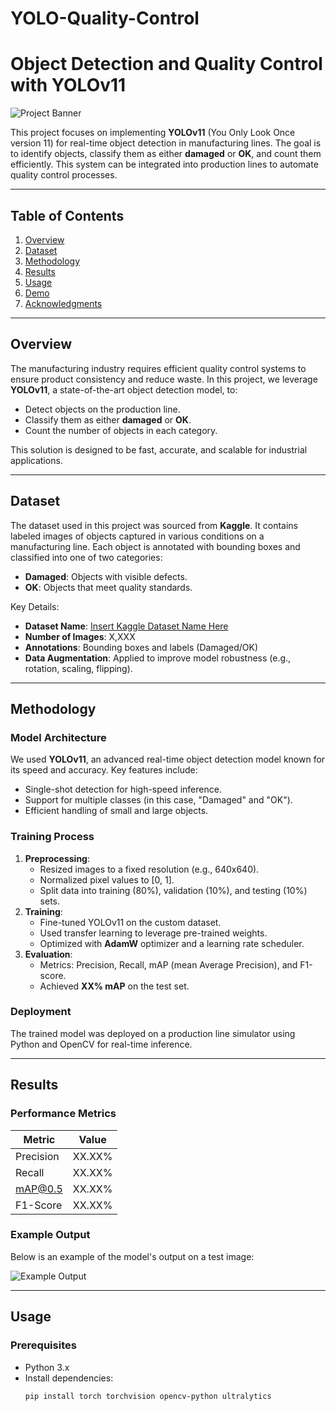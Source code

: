 # YOLO-Quality-Control
# Object Detection and Quality Control with YOLOv11

![Project Banner]([path_to_your_image_or_video_thumbnail.jpg](https://github.com/erfan3940/YOLO-Quality-Control/blob/main/screenshots/screen.png)) <!-- Replace with your image/video thumbnail -->

This project focuses on implementing **YOLOv11** (You Only Look Once version 11) for real-time object detection in manufacturing lines. The goal is to identify objects, classify them as either **damaged** or **OK**, and count them efficiently. This system can be integrated into production lines to automate quality control processes.

---

## Table of Contents
1. [Overview](#overview)
2. [Dataset](#dataset)
3. [Methodology](#methodology)
4. [Results](#results)
5. [Usage](#usage)
6. [Demo](#demo)
7. [Acknowledgments](#acknowledgments)

---

## Overview

The manufacturing industry requires efficient quality control systems to ensure product consistency and reduce waste. In this project, we leverage **YOLOv11**, a state-of-the-art object detection model, to:

- Detect objects on the production line.
- Classify them as either **damaged** or **OK**.
- Count the number of objects in each category.

This solution is designed to be fast, accurate, and scalable for industrial applications.

---

## Dataset

The dataset used in this project was sourced from **Kaggle**. It contains labeled images of objects captured in various conditions on a manufacturing line. Each object is annotated with bounding boxes and classified into one of two categories:
- **Damaged**: Objects with visible defects.
- **OK**: Objects that meet quality standards.

Key Details:
- **Dataset Name**: [Insert Kaggle Dataset Name Here](link_to_kaggle_dataset)
- **Number of Images**: X,XXX
- **Annotations**: Bounding boxes and labels (Damaged/OK)
- **Data Augmentation**: Applied to improve model robustness (e.g., rotation, scaling, flipping).

---

## Methodology

### Model Architecture
We used **YOLOv11**, an advanced real-time object detection model known for its speed and accuracy. Key features include:
- Single-shot detection for high-speed inference.
- Support for multiple classes (in this case, "Damaged" and "OK").
- Efficient handling of small and large objects.

### Training Process
1. **Preprocessing**:
   - Resized images to a fixed resolution (e.g., 640x640).
   - Normalized pixel values to [0, 1].
   - Split data into training (80%), validation (10%), and testing (10%) sets.
2. **Training**:
   - Fine-tuned YOLOv11 on the custom dataset.
   - Used transfer learning to leverage pre-trained weights.
   - Optimized with **AdamW** optimizer and a learning rate scheduler.
3. **Evaluation**:
   - Metrics: Precision, Recall, mAP (mean Average Precision), and F1-score.
   - Achieved **XX% mAP** on the test set.

### Deployment
The trained model was deployed on a production line simulator using Python and OpenCV for real-time inference.

---

## Results

### Performance Metrics
| Metric         | Value   |
|----------------|---------|
| Precision      | XX.XX%  |
| Recall         | XX.XX%  |
| mAP@0.5        | XX.XX%  |
| F1-Score       | XX.XX%  |

### Example Output
Below is an example of the model's output on a test image:

![Example Output](path_to_example_output_image.jpg) <!-- Replace with your actual image -->

---

## Usage

### Prerequisites
- Python 3.x
- Install dependencies:
  ```bash
  pip install torch torchvision opencv-python ultralytics
